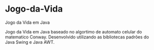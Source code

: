 # Jogo-da-Vida
Jogo da Vida em Java


Jogo da Vida em Java baseado no algortimo de automato celular do matematico Conway. Desenvolvido utilizando as bibliotecas padrões do Java Swing e Java AWT.



